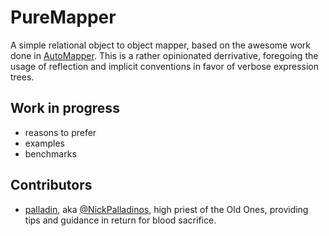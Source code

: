 # PureMapper

A simple relational object to object mapper, based on the awesome work done in [AutoMapper][autoMapper]. This is a rather opinionated derrivative, foregoing the usage of reflection and implicit conventions in favor of verbose expression trees.

## Work in progress

* reasons to prefer
* examples
* benchmarks

## Contributors

* [palladin](https://github.com/palladin), aka [@NickPalladinos](https://twitter.com/NickPalladinos), high priest of the Old Ones, providing tips and guidance in return for blood sacrifice.

[autoMapper]: https://github.com/AutoMapper/AutoMapper
